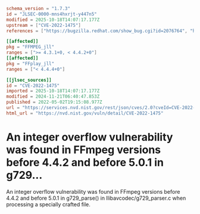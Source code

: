 ```toml
schema_version = "1.7.3"
id = "JLSEC-0000-mns4hxrjt-y447n5"
modified = 2025-10-18T14:07:17.177Z
upstream = ["CVE-2022-1475"]
references = ["https://bugzilla.redhat.com/show_bug.cgi?id=2076764", "https://security.gentoo.org/glsa/202312-14", "https://trac.ffmpeg.org/ticket/9651", "https://bugzilla.redhat.com/show_bug.cgi?id=2076764", "https://security.gentoo.org/glsa/202312-14", "https://trac.ffmpeg.org/ticket/9651"]

[[affected]]
pkg = "FFMPEG_jll"
ranges = [">= 4.3.1+0, < 4.4.2+0"]
[[affected]]
pkg = "FFplay_jll"
ranges = ["< 4.4.4+0"]

[[jlsec_sources]]
id = "CVE-2022-1475"
imported = 2025-10-18T14:07:17.177Z
modified = 2024-11-21T06:40:47.853Z
published = 2022-05-02T19:15:08.977Z
url = "https://services.nvd.nist.gov/rest/json/cves/2.0?cveId=CVE-2022-1475"
html_url = "https://nvd.nist.gov/vuln/detail/CVE-2022-1475"
```

# An integer overflow vulnerability was found in FFmpeg versions before 4.4.2 and before 5.0.1 in g729...

An integer overflow vulnerability was found in FFmpeg versions before 4.4.2 and before 5.0.1 in g729_parse() in llibavcodec/g729_parser.c when processing a specially crafted file.

